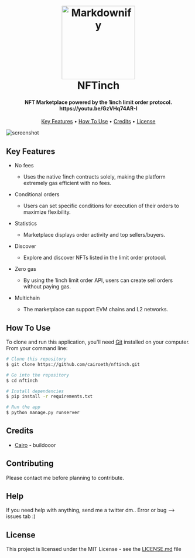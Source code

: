 
<h1 align="center">
  <br>
  <a><img src="https://i.imgur.com/NRdk30c.png" alt="Markdownify" width="200"></a>
  <br>
  NFTinch
  <br>
</h1>

  <h4 align="center">NFT Marketplace powered by the 1inch limit order protocol.<br>https://youtu.be/GzVHq74AR-I</h4>

<p align="center">
  <a href="#key-features">Key Features</a> •
  <a href="#how-to-use">How To Use</a> •
  <a href="#credits">Credits</a> •
  <a href="#license">License</a>
</p>

![screenshot](https://i.imgur.com/mM8wlXs.png)

## Key Features

* No fees
  - Uses the native 1inch contracts solely, making the platform extremely gas efficient with no fees.

* Conditional orders
  - Users can set specific conditions for execution of their orders to maximize flexibility.

* Statistics
  - Marketplace displays order activity and top sellers/buyers.

* Discover
  - Explore and discover NFTs listed in the limit order protocol.

* Zero gas
  - By using the 1inch limit order API, users can create sell orders without paying gas.

* Multichain
  - The marketplace can support EVM chains and L2 networks.

## How To Use

To clone and run this application, you'll need [Git](https://git-scm.com) installed on your computer. From your command line:

```bash
# Clone this repository
$ git clone https://github.com/cairoeth/nftinch.git

# Go into the repository
$ cd nftinch

# Install dependencies
$ pip install -r requirements.txt

# Run the app
$ python manage.py runserver
```

## Credits
- [Cairo](https://twitter.com/cairoeth) - buildooor

## Contributing

Please contact me before planning to contribute.

## Help

If you need help with anything, send me a twitter dm.. Error or bug --> issues tab :)

## License

This project is licensed under the MIT License - see the [LICENSE.md](https://github.com/cairoeth/NFTinch/blob/main/LICENSE) file
